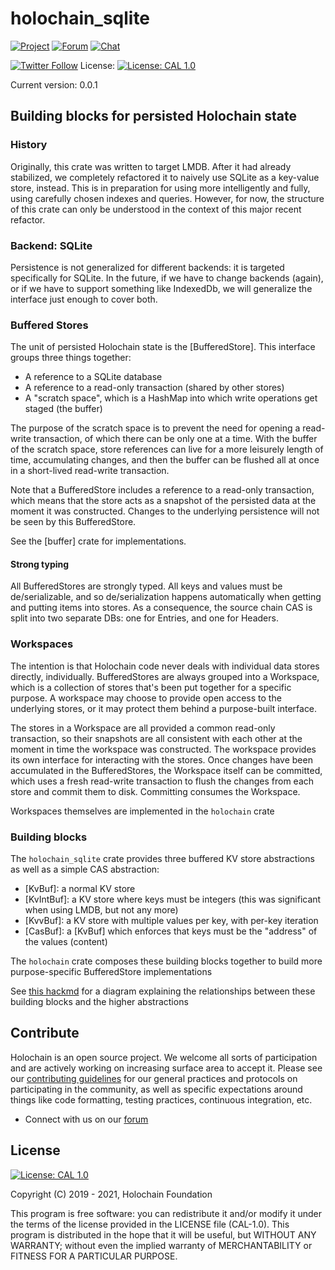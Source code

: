 # holochain_sqlite

[![Project](https://img.shields.io/badge/project-holochain-blue.svg?style=flat-square)](http://holochain.org/)
[![Forum](https://img.shields.io/badge/chat-forum%2eholochain%2enet-blue.svg?style=flat-square)](https://forum.holochain.org)
[![Chat](https://img.shields.io/badge/chat-chat%2eholochain%2enet-blue.svg?style=flat-square)](https://chat.holochain.org)

[![Twitter Follow](https://img.shields.io/twitter/follow/holochain.svg?style=social&label=Follow)](https://twitter.com/holochain)
License: [![License: CAL 1.0](https://img.shields.io/badge/License-CAL%201.0-blue.svg)](https://github.com/holochain/cryptographic-autonomy-license)

Current version: 0.0.1

## Building blocks for persisted Holochain state

### History

Originally, this crate was written to target LMDB. After it had already stabilized, we completely refactored it to naively use SQLite as a key-value store, instead. This is in preparation for using more intelligently and fully, using carefully chosen indexes and queries. However, for now, the structure of this crate can only be understood in the context of this major recent refactor.

### Backend: SQLite

Persistence is not generalized for different backends: it is targeted specifically for SQLite. In the future, if we have to change backends (again), or if we have to support something like IndexedDb, we will generalize the interface just enough to cover both.

### Buffered Stores

The unit of persisted Holochain state is the [BufferedStore]. This interface groups three things together:

- A reference to a SQLite database
- A reference to a read-only transaction (shared by other stores)
- A "scratch space", which is a HashMap into which write operations get staged (the buffer)

The purpose of the scratch space is to prevent the need for opening a read-write transaction, of which there can be only one at a time. With the buffer of the scratch space, store references can live for a more leisurely length of time, accumulating changes, and then the buffer can be flushed all at once in a short-lived read-write transaction.

Note that a BufferedStore includes a reference to a read-only transaction, which means that the store acts as a snapshot of the persisted data at the moment it was constructed. Changes to the underlying persistence will not be seen by this BufferedStore.

See the [buffer] crate for implementations.

#### Strong typing

All BufferedStores are strongly typed. All keys and values must be de/serializable, and so de/serialization happens automatically when getting and putting items into stores. As a consequence, the source chain CAS is split into two separate DBs: one for Entries, and one for Headers.

### Workspaces

The intention is that Holochain code never deals with individual data stores directly, individually. BufferedStores are always grouped into a Workspace, which is a collection of stores that's been put together for a specific purpose. A workspace may choose to provide open access to the underlying stores, or it may protect them behind a purpose-built interface.

The stores in a Workspace are all provided a common read-only transaction, so their snapshots are all consistent with each other at the moment in time the workspace was constructed. The workspace provides its own interface for interacting with the stores. Once changes have been accumulated in the BufferedStores, the Workspace itself can be committed, which uses a fresh read-write transaction to flush the changes from each store and commit them to disk. Committing consumes the Workspace.

Workspaces themselves are implemented in the `holochain` crate

### Building blocks

The `holochain_sqlite` crate provides three buffered KV store abstractions as well as a simple CAS abstraction:

- [KvBuf]: a normal KV store
- [KvIntBuf]: a KV store where keys must be integers (this was significant when using LMDB, but not any more)
- [KvvBuf]: a KV store with multiple values per key, with per-key iteration
- [CasBuf]: a [KvBuf] which enforces that keys must be the "address" of the values (content)

The `holochain` crate composes these building blocks together to build more purpose-specific BufferedStore implementations

See [this hackmd](https://holo.hackmd.io/@holochain/SkuVLpqEL) for a diagram explaining the relationships between these building blocks and the higher abstractions

## Contribute
Holochain is an open source project.  We welcome all sorts of participation and are actively working on increasing surface area to accept it.  Please see our [contributing guidelines](/CONTRIBUTING.md) for our general practices and protocols on participating in the community, as well as specific expectations around things like code formatting, testing practices, continuous integration, etc.

* Connect with us on our [forum](https://forum.holochain.org)

## License
 [![License: CAL 1.0](https://img.shields.io/badge/License-CAL-1.0-blue.svg)](https://github.com/holochain/cryptographic-autonomy-license)

Copyright (C) 2019 - 2021, Holochain Foundation

This program is free software: you can redistribute it and/or modify it under the terms of the license
provided in the LICENSE file (CAL-1.0).  This program is distributed in the hope that it will be useful,
but WITHOUT ANY WARRANTY; without even the implied warranty of MERCHANTABILITY or FITNESS FOR A PARTICULAR
PURPOSE.
